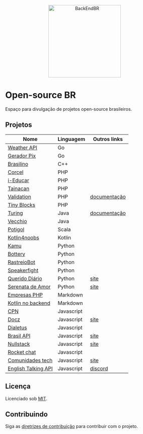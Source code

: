 <!--suppress HtmlDeprecatedAttribute -->

<p align="center">
  <img src="https://avatars3.githubusercontent.com/u/30732658?v=4&s=200.jpg" alt="BackEndBR" width="230" />
</p>

# Open-source BR

Espaço para divulgação de projetos open-source brasileiros.

<div id='projects'></div>

## Projetos

| Nome                                                                          | Linguagem  | Outros links                                                        |
|-------------------------------------------------------------------------------|------------|---------------------------------------------------------------------|
| [Weather API](https://github.com/robertoduessmann/weather-api)                | Go         |                                                                     |
| [Gerador Pix](https://github.com/souzawagner/gopix)                           | Go         |                                                                     |
| [Brasilino](https://github.com/OtacilioN/Brasilino)                           | C++        |                                                                     |
| [Corcel](https://github.com/corcel/corcel)                                    | PHP        |                                                                     |
| [i-Educar](https://github.com/portabilis/i-educar)                            | PHP        |                                                                     |
| [Tainacan](https://github.com/tainacan/tainacan)                              | PHP        |                                                                     |
| [Validation](https://github.com/Respect/Validation)                           | PHP        | [documentação](https://respect-validation.readthedocs.io/en/latest) |
| [Tiny Blocks](https://github.com/tiny-blocks)                                 | PHP        |                                                                     |
| [Turing](https://github.com/openturing/turing)                                | Java       | [documentação](https://openviglet.github.io/turing)                 |
| [Vecchio](https://github.com/openviglet/vecchio)                              | Java       |                                                                     |
| [Potigol](https://github.com/potigol/potigol)                                 | Scala      |                                                                     |
| [Kotlin4noobs](https://github.com/gustavofreze/kotlin4noobs)                  | Kotlin     |                                                                     |
| [Kamu](https://github.com/ayr-ton/kamu)                                       | Python     |                                                                     |
| [Bottery](https://github.com/rougeth/bottery)                                 | Python     |                                                                     |
| [RastreioBot](https://github.com/GabrielRF/RastreioBot)                       | Python     |                                                                     |
| [Speakerfight](https://github.com/luanfonceca/speakerfight)                   | Python     |                                                                     |
| [Querido Diário](https://github.com/okfn-brasil/querido-diario)               | Python     | [site](https://queridodiario.ok.org.br)                             |
| [Serenata de Amor](https://github.com/okfn-brasil/serenata-de-amor)           | Python     | [site](https://serenata.ai)                                         |
| [Empresas PHP](https://github.com/DanielHe4rt/empresas-php)                   | Markdown   |                                                                     |
| [Kotlin no backend](https://github.com/kotlin-br/kotlin-no-backend)           | Markdown   |                                                                     |
| [CPN](https://github.com/vgeruso/cpn)                                         | Javascript |                                                                     |
| [Docz](https://github.com/doczjs/docz)                                        | Javascript | [site](https://www.docz.site)                                       |
| [Dialetus](https://github.com/dialetus/dialetus-service)                      | Javascript |                                                                     |
| [Brasil API](https://github.com/BrasilAPI/BrasilAPI)                          | Javascript | [site](https://brasilapi.com.br)                                    |
| [Nullstack](https://github.com/nullstack/nullstack.github.io)                 | Javascript | [site](https://nullstack.app)                                       |
| [Rocket chat](https://github.com/RocketChat/Rocket.Chat)                      | Javascript |                                                                     |
| [Comunidades tech](https://github.com/impulsoteam/comunidadestech)            | Javascript | [site](https://comunidades.tech)                                    |
| [English Talking API](https://github.com/barbosamaatheus/english-talking-api) | Javascript | [discord](https://discord.gg/XTrKQ8w)                               |

<div id='license'></div>

## Licença

Licenciado sob [MIT](LICENSE).

<div id='contributing'></div>

## Contribuindo

Siga as [diretrizes de contribuição](CONTRIBUTING.md) para contribuir com o projeto.
